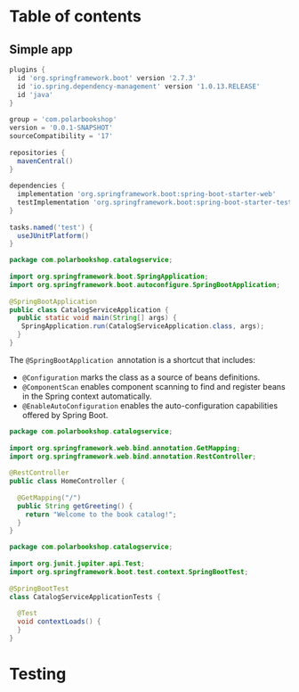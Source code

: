 # Table of contents

## Simple app

```gradle
plugins {
  id 'org.springframework.boot' version '2.7.3'    
  id 'io.spring.dependency-management' version '1.0.13.RELEASE'                        
  id 'java'                                        
}
 
group = 'com.polarbookshop'                        
version = '0.0.1-SNAPSHOT'                         
sourceCompatibility = '17'                         
 
repositories {                                     
  mavenCentral()
}
 
dependencies {                                     
  implementation 'org.springframework.boot:spring-boot-starter-web'
  testImplementation 'org.springframework.boot:spring-boot-starter-test'
}
 
tasks.named('test') {
  useJUnitPlatform()                               
}
```

```java
package com.polarbookshop.catalogservice;
 
import org.springframework.boot.SpringApplication;
import org.springframework.boot.autoconfigure.SpringBootApplication;
 
@SpringBootApplication                           
public class CatalogServiceApplication {
  public static void main(String[] args) {       
   SpringApplication.run(CatalogServiceApplication.class, args);
  }
}
```

The `@SpringBootApplication `annotation is a shortcut that includes:

- `@Configuration` marks the class as a source of beans definitions.
- `@ComponentScan` enables component scanning to find and register beans in the Spring context automatically.
- `@EnableAutoConfiguration` enables the auto-configuration capabilities offered by Spring Boot.

```java
package com.polarbookshop.catalogservice;
 
import org.springframework.web.bind.annotation.GetMapping;
import org.springframework.web.bind.annotation.RestController;
 
@RestController                    
public class HomeController {
 
  @GetMapping("/")                 
  public String getGreeting() {
    return "Welcome to the book catalog!";
  }
}
```

```java
package com.polarbookshop.catalogservice;
 
import org.junit.jupiter.api.Test;
import org.springframework.boot.test.context.SpringBootTest;
 
@SpringBootTest                          
class CatalogServiceApplicationTests {
 
  @Test                                  
  void contextLoads() {                  
  }
}
```


# Testing

